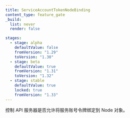 ```yaml
---
title: ServiceAccountTokenNodeBinding
content_type: feature_gate
_build:
  list: never
  render: false

stages:
  - stage: alpha 
    defaultValue: false
    fromVersion: "1.29"
    toVersion: "1.30"
  - stage: beta
    defaultValue: true
    fromVersion: "1.31"
    toVersion: "1.32"
  - stage: stable
    defaultValue: true
    locked: true
    fromVersion: "1.33"
---
```

  
<!--
Controls whether the API server allows binding service account tokens to Node objects.
-->
控制 API 服务器是否允许将服务账号令牌绑定到 Node 对象。

